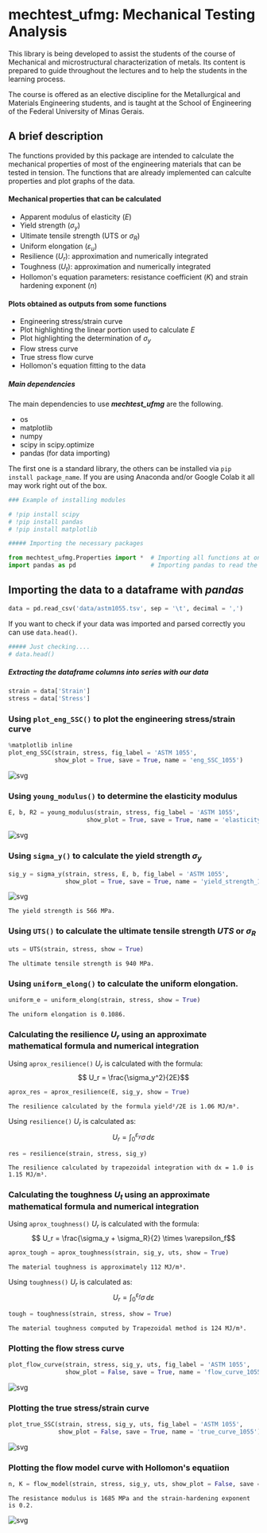 # mechtest_ufmg: Mechanical Testing Analysis 

This library is being developed to assist the students of the course of Mechanical and microstructural characterization of metals. Its content is prepared to guide throughout the lectures and to help the students in the learning process. 

The course is offered as an elective discipline for the Metallurgical and Materials Engineering students, and is taught at the School of Engineering of the Federal University of Minas Gerais. 

## A brief description

The functions provided by this package are intended to calculate the mechanical properties of most of the engineering materials that can be tested in tension. The functions that are already implemented can calculte properties and plot graphs of the data. 

#### Mechanical properties that can be calculated 

* Apparent modulus of elasticity ($E$)
* Yield strength ($\sigma_y$)
* Ultimate tensile strength (UTS or $\sigma_R$)
* Uniform elongation ($\varepsilon_u$)
* Resilience ($U_r$): approximation and numerically integrated
* Toughness ($U_t$): approximation and numerically integrated
* Hollomon's equation parameters: resistance coefficient ($K$) and strain hardening exponent ($n$)

#### Plots obtained as outputs from some functions

* Engineering stress/strain curve
* Plot highlighting the linear portion used to calculate $E$
* Plot highlighting the determination of $\sigma_y$
* Flow stress curve
* True stress flow curve
* Hollomon's equation fitting to the data

##### Main dependencies

The main dependencies to use *__mechtest_ufmg__* are the following.

* os
* matplotlib
* numpy
* scipy in scipy.optimize
* pandas (for data importing)

The first one is a standard library, the others can be installed via `pip install package_name`. If you are using Anaconda and/or Google Colab it all may work right out of the box.



```python
### Example of installing modules

# !pip install scipy
# !pip install pandas
# !pip install matplotlib
```


```python
##### Importing the necessary packages

from mechtest_ufmg.Properties import *  # Importing all functions at once
import pandas as pd                     # Importing pandas to read the data
```

## Importing the data to a dataframe with *pandas*


```python
data = pd.read_csv('data/astm1055.tsv', sep = '\t', decimal = ',')
```

If you want to check if your data was imported and parsed correctly you can use `data.head()`.


```python
##### Just checking....
# data.head()
```

##### Extracting the dataframe columns into series with our data


```python
strain = data['Strain']
stress = data['Stress']
```

### Using `plot_eng_SSC()` to plot the engineering stress/strain curve


```python
%matplotlib inline
plot_eng_SSC(strain, stress, fig_label = 'ASTM 1055', 
             show_plot = True, save = True, name = 'eng_SSC_1055')

```


    
![svg](output_12_0.svg)
    


### Using `young_modulus()` to determine the elasticity modulus


```python
E, b, R2 = young_modulus(strain, stress, fig_label = 'ASTM 1055', 
                      show_plot = True, save = True, name = 'elasticity_1055')

```


    
![svg](output_14_0.svg)
    


### Using `sigma_y()` to calculate the yield strength $\sigma_y$


```python
sig_y = sigma_y(strain, stress, E, b, fig_label = 'ASTM 1055', 
                show_plot = True, save = True, name = 'yield_strength_1055')

```


    
![svg](output_16_0.svg)
    


    The yield strength is 566 MPa.


### Using `UTS()` to calculate the ultimate tensile strength $UTS$ or $\sigma_R$



```python
uts = UTS(strain, stress, show = True)
```

    The ultimate tensile strength is 940 MPa. 


### Using `uniform_elong()` to calculate the uniform elongation.


```python
uniform_e = uniform_elong(strain, stress, show = True)
```

    The uniform elongation is 0.1086.


### Calculating the resilience $U_r$ using an approximate mathematical formula and numerical integration

Using `aprox_resilience()` $U_r$ is calculated with the formula: 
                    $$ U_r = \frac{\sigma_y^2}{2E}$$
                    


```python
aprox_res = aprox_resilience(E, sig_y, show = True)
```

    The resilience calculated by the formula yield²/2E is 1.06 MJ/m³. 


Using `resilience()` $U_r$ is calculated as:
                    $$ U_r = \int_{0}^{\varepsilon_y} \sigma \,d \varepsilon $$


```python
res = resilience(strain, stress, sig_y)
```

    The resilience calculated by trapezoidal integration with dx = 1.0 is 1.15 MJ/m³. 


### Calculating the toughness $U_t$ using an approximate mathematical formula and numerical integration

Using `aprox_toughness()` $U_r$ is calculated with the formula: 
                    $$ U_r = \frac{\sigma_y + \sigma_R}{2} \times \varepsilon_f$$
                    


```python
aprox_tough = aprox_toughness(strain, sig_y, uts, show = True)
```

    The material toughness is approximately 112 MJ/m³.


Using `toughness()` $U_r$ is calculated as:
                    $$ U_r = \int_{0}^{\varepsilon_f} \sigma \,d \varepsilon $$


```python
tough = toughness(strain, stress, show = True)
```

    The material toughness computed by Trapezoidal method is 124 MJ/m³. 


### Plotting the flow stress curve 


```python
plot_flow_curve(strain, stress, sig_y, uts, fig_label = 'ASTM 1055', 
                show_plot = False, save = True, name = 'flow_curve_1055')

```


    
![svg](output_30_0.svg)
    


### Plotting the true stress/strain curve


```python
plot_true_SSC(strain, stress, sig_y, uts, fig_label = 'ASTM 1055', 
              show_plot = False, save = True, name = 'true_curve_1055')

```


    
![svg](output_32_0.svg)
    


### Plotting the flow model curve with Hollomon's equatiion


```python
n, K = flow_model(strain, stress, sig_y, uts, show_plot = False, save = True, name = 'Hollomon_1055')
```

    The resistance modulus is 1685 MPa and the strain-hardening exponent is 0.2.



    
![svg](output_34_1.svg)
    

